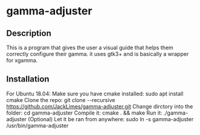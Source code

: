 # gamma-adjuster
## Description
This is a program that gives the user a visual guide that helps them correctly configure their gamma.
it uses gtk3+ and is basically a wrapper for xgamma.
## Installation
For Ubuntu 18.04:
Make sure you have cmake installed:
    sudo apt install cmake
Clone the repo:
    git clone --recursive https://github.com/JackLimes/gamma-adjuster.git
Change dirctory into the folder:
    cd gamma-adjuster
Compile it:
    cmake . && make
Run it:
    ./gamma-adjuster
(Optional) Let it be ran from anywhere:
    sudo ln -s gamma-adjuster /usr/bin/gamma-adjuster
